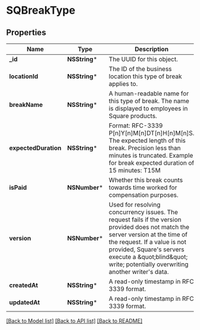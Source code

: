 # SQBreakType

## Properties
Name | Type | Description | Notes
------------ | ------------- | ------------- | -------------
**_id** | **NSString*** | The UUID for this object. | [optional] 
**locationId** | **NSString*** | The ID of the business location this type of break applies to. | 
**breakName** | **NSString*** | A human-readable name for this type of break. The name is displayed to employees in Square products. | 
**expectedDuration** | **NSString*** | Format: RFC-3339 P[n]Y[n]M[n]DT[n]H[n]M[n]S. The expected length of this break. Precision less than minutes is truncated.  Example for break expected duration of 15 minutes: T15M | 
**isPaid** | **NSNumber*** | Whether this break counts towards time worked for compensation purposes. | 
**version** | **NSNumber*** | Used for resolving concurrency issues. The request fails if the version provided does not match the server version at the time of the request. If a value is not provided, Square&#39;s servers execute a \&quot;blind\&quot; write; potentially overwriting another writer&#39;s data. | [optional] 
**createdAt** | **NSString*** | A read-only timestamp in RFC 3339 format. | [optional] 
**updatedAt** | **NSString*** | A read-only timestamp in RFC 3339 format. | [optional] 

[[Back to Model list]](../README.md#documentation-for-models) [[Back to API list]](../README.md#documentation-for-api-endpoints) [[Back to README]](../README.md)


